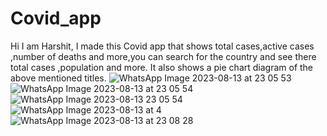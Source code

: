# Covid_app
Hi I am Harshit, I made this Covid app that shows total cases,active cases ,number of deaths and more,you can search for the country and see there total cases ,population and more.
It also shows a pie chart diagram of the above mentioned titles.
![WhatsApp Image 2023-08-13 at 23 05 53](https://github.com/ryuga123677/Covid_app/assets/132598272/6adf2862-ad5a-484a-9152-606d73c2f28c)
![WhatsApp Image 2023-08-13 at 23 05 54](https://github.com/ryuga123677/Covid_app/assets/132598272/053a3fdd-7281-494e-9c93-8d9457e5382b)
![WhatsApp Image 2023-08-13 23 05 54](https://github.com/ryuga123677/Covid_app/assets/132598272/23b0e2aa-c682-485e-9a42-599556d22501)
![WhatsApp Image 2023-08-13 at 4](https://github.com/ryuga123677/Covid_app/assets/132598272/53a3d0e3-6218-4168-8e61-1b879c056eff)
![WhatsApp Image 2023-08-13 at 23 08 28](https://github.com/ryuga123677/Covid_app/assets/132598272/c0185775-6b0d-430f-8a76-2f65b216d712)
